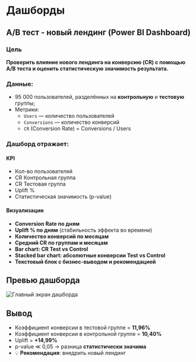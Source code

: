 # Дашборды
## A/B тест - новый лендинг (Power BI Dashboard)

### Цель 
**Проверить влияние нового лендинга на конверсию (CR) с помощью A/B теста и оценить статистическую значимость результата.**

### Данные:
- 95 000 пользователей, разделённых на **контрольную** и **тестовую** группы;
- Метрики:
  - `Users` — количество пользователей  
  - `Conversions` — количество конверсий  
  - `CR` (Conversion Rate) = Conversions / Users  

### Дашборд отражает:

#### KPI
- Кол-во пользователей  
- CR Контрольная группа  
- CR Тестовая группа  
- Uplift %  
- Статистическая значимость (p-value)  

#### Визуализации
- **Conversion Rate по дням** 
- **Uplift % по дням** (стабильность эффекта во времени)  
- **Количество конверсий по месяцам**  
- **Средний CR по группам и месяцам**  
- **Bar chart: CR Test vs Control**  
- **Stacked bar chart: абсолютные конверсии Test vs Control**  
- **Текстовый блок с бизнес-выводом и рекомендацией**  

##  Превью дашборда
![Главный экран дашборда](screenshots/dashboard_main.png)  

## Вывод
- Коэффициент конверсии в тестовой группе = **11,96%**  
- Коэффициент конверсии в контрольной группе = **10,40%**  
- Uplift = **+14,99%**  
- p-value ≪ 0,05 → разница **статистически значима**  
- 💡 **Рекомендация**: внедрить новый лендинг  


